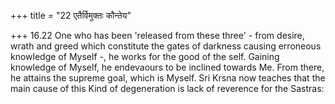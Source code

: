 +++
title = "22 एतैर्विमुक्तः कौन्तेय"

+++
16.22 One who has been 'released from these three' - from desire, wrath
and greed which constitute the gates of darkness causing erroneous
knowledge of Myself -, he works for the good of the self. Gaining
knowledge of Myself, he endevaours to be inclined towards Me. From
there, he attains the supreme goal, which is Myself. Sri Krsna now
teaches that the main cause of this Kind of degeneration is lack of
reverence for the Sastras:

